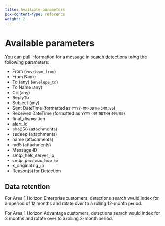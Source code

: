 ```yaml
---
title: Available parameters
pcx-content-type: reference
weight: 2
---
```


# Available parameters

You can pull information for a message in [search detections](/email-security/reporting/detection-search/) using the following parameters:

- From (`envelope_from`)
- From Name
- To (any) (`envelope_to`)
- To Name (any)
- Cc (any)
- ReplyTo
- Subject (any)
- Sent DateTime (formatted as `YYYY-MM-DDTHH:MM:SS`)
- Received DateTime (formatted as `YYYY-MM-DDTHH:MM:SS`)
- final_disposition
- alert_id
- sha256 (attachments)
- ssdeep (attachments)
- name (attachments)
- md5 (attachments)
- Message-ID
- smtp_helo_server_ip
- smtp_previous_hop_ip
- x_originating_ip
- Reason(s) for Detection

## Data retention

For Area 1 Horizon Enterprise customers, detections search would index for amperiod of 12 months and rotate over to a rolling 12-month period.

For Area 1 Horizon Advantage customers, detections search would index for 3 months and rotate over to a rolling 3-month period.
